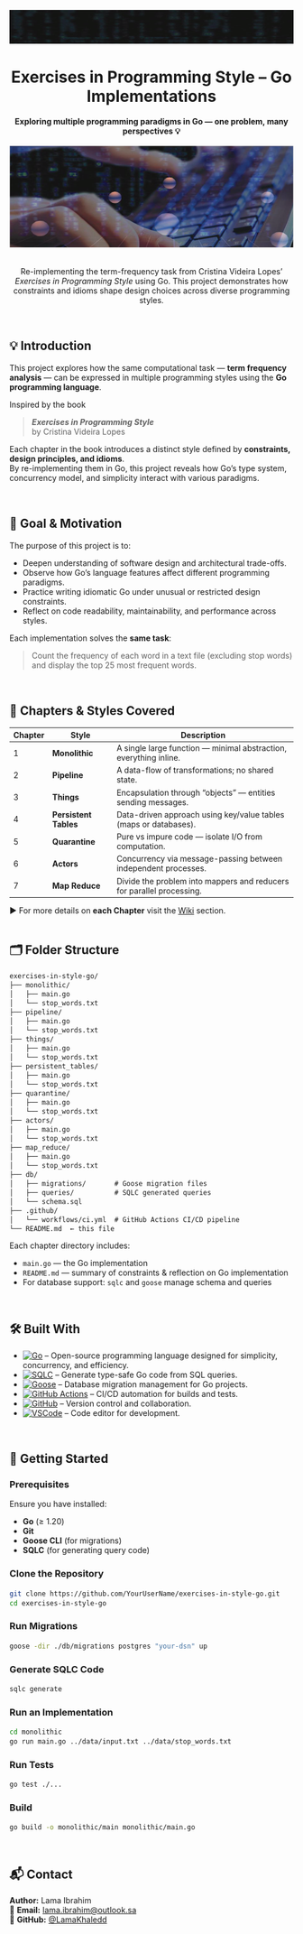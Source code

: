 <a name="readme-top"></a>
<div align="center">
  <img height="60" width="1000" src="third.PNG" alt="Project banner image">
  <br>
  <h1>Exercises in Programming Style – Go Implementations</h1>
  <strong>Exploring multiple programming paradigms in Go — one problem, many perspectives 💡</strong>
  <br><br>
  <img height="180" width="1000" src="fourth.PNG" alt="Supporting image">
</div>

<br>

<div align="center">
  <p>
    Re-implementing the term-frequency task from Cristina Videira Lopes’ <em>Exercises in Programming Style</em> using Go.  
    This project demonstrates how constraints and idioms shape design choices across diverse programming styles.
  </p>
</div>

<br>

<a name="intro"></a>
## 💡 Introduction

This project explores how the same computational task — **term frequency analysis** — can be expressed in multiple programming styles using the **Go programming language**.

Inspired by the book  
> **_Exercises in Programming Style_**  
> by Cristina Videira Lopes  

Each chapter in the book introduces a distinct style defined by **constraints, design principles, and idioms**.  
By re-implementing them in Go, this project reveals how Go’s type system, concurrency model, and simplicity interact with various paradigms.

<br>

<a name="goal"></a>
## 🎯 Goal & Motivation

The purpose of this project is to:

- Deepen understanding of software design and architectural trade-offs.  
- Observe how Go’s language features affect different programming paradigms.  
- Practice writing idiomatic Go under unusual or restricted design constraints.  
- Reflect on code readability, maintainability, and performance across styles.

Each implementation solves the **same task**:

> Count the frequency of each word in a text file (excluding stop words) and display the top 25 most frequent words.

<br>

<a name="chapters"></a>
## 📘 Chapters & Styles Covered

| Chapter | Style | Description |
|----------|--------|-------------|
| 1 | **Monolithic** | A single large function — minimal abstraction, everything inline. |
| 2 | **Pipeline** | A data-flow of transformations; no shared state. |
| 3 | **Things** | Encapsulation through “objects” — entities sending messages. |
| 4 | **Persistent Tables** | Data-driven approach using key/value tables (maps or databases). |
| 5 | **Quarantine** | Pure vs impure code — isolate I/O from computation. |
| 6 | **Actors** | Concurrency via message-passing between independent processes. |
| 7 | **Map Reduce** | Divide the problem into mappers and reducers for parallel processing. |

▶️ For more details on <strong>each Chapter</strong> visit the <a href="https://github.com/LamaKhaledd/term-frequency-styles-go/wiki">Wiki</a> section.
<br>
<br>

<a name="structure"></a>
## 🗂 Folder Structure

```
exercises-in-style-go/
├── monolithic/
│   ├── main.go
│   └── stop_words.txt
├── pipeline/
│   ├── main.go
│   └── stop_words.txt
├── things/
│   ├── main.go
│   └── stop_words.txt
├── persistent_tables/
│   ├── main.go
│   └── stop_words.txt
├── quarantine/
│   ├── main.go
│   └── stop_words.txt
├── actors/
│   ├── main.go
│   └── stop_words.txt
├── map_reduce/
│   ├── main.go
│   └── stop_words.txt
├── db/
│   ├── migrations/       # Goose migration files
│   ├── queries/          # SQLC generated queries
│   └── schema.sql
├── .github/
│   └── workflows/ci.yml  # GitHub Actions CI/CD pipeline
└── README.md  ← this file
```

Each chapter directory includes:
- `main.go` — the Go implementation  
- `README.md` — summary of constraints & reflection on Go implementation  
- For database support: `sqlc` and `goose` manage schema and queries  

<br>

<a name="techstack"></a>
## 🛠 Built With

* [![Go][GoBadge]][GoURL] – Open-source programming language designed for simplicity, concurrency, and efficiency.  
* [![SQLC][SQLCBadge]][SQLCURL] – Generate type-safe Go code from SQL queries.  
* [![Goose][GooseBadge]][GooseURL] – Database migration management for Go projects.  
* [![GitHub Actions][ActionsBadge]][ActionsURL] – CI/CD automation for builds and tests.  
* [![GitHub][GitHubBadge]][GitHubURL] – Version control and collaboration.  
* [![VSCode][VSCodeBadge]][VSCodeURL] – Code editor for development.  

<br>

<a name="getting-started"></a>
## 🚀 Getting Started

### Prerequisites

Ensure you have installed:

- **Go** (≥ 1.20)  
- **Git**  
- **Goose CLI** (for migrations)  
- **SQLC** (for generating query code)  

### Clone the Repository

```bash
git clone https://github.com/YourUserName/exercises-in-style-go.git
cd exercises-in-style-go
```

### Run Migrations

```bash
goose -dir ./db/migrations postgres "your-dsn" up
```

### Generate SQLC Code

```bash
sqlc generate
```

### Run an Implementation

```bash
cd monolithic
go run main.go ../data/input.txt ../data/stop_words.txt
```

### Run Tests

```bash
go test ./...
```

### Build

```bash
go build -o monolithic/main monolithic/main.go
```

<br>

<a name="contact"></a>
## 📬 Contact

**Author:** Lama Ibrahim  
📧 **Email:** [lama.ibrahim@outlook.sa](mailto:lama.ibrahim@outlook.sa)  
🔗 **GitHub:** [@LamaKhaledd](https://github.com/LamaKhaledd)

<br><br>

<!-- MARKDOWN LINKS & IMAGES -->
[GoBadge]: https://img.shields.io/badge/Go-00ADD8?style=for-the-badge&logo=go&logoColor=white
[GoURL]: https://go.dev/
[GitHubBadge]: https://img.shields.io/badge/GitHub-181717?style=for-the-badge&logo=github&logoColor=white
[GitHubURL]: https://github.com/
[VSCodeBadge]: https://img.shields.io/badge/VSCode-0078D4?style=for-the-badge&logo=visualstudiocode&logoColor=white
[VSCodeURL]: https://code.visualstudio.com/
[SQLCBadge]: https://img.shields.io/badge/SQLC-336791?style=for-the-badge&logo=postgresql&logoColor=white
[SQLCURL]: https://sqlc.dev/
[GooseBadge]: https://img.shields.io/badge/Goose-FFD700?style=for-the-badge&logo=go&logoColor=black
[GooseURL]: https://pressly.github.io/goose/
[ActionsBadge]: https://img.shields.io/badge/GitHub%20Actions-2088FF?style=for-the-badge&logo=githubactions&logoColor=white
[ActionsURL]: https://github.com/features/actions














